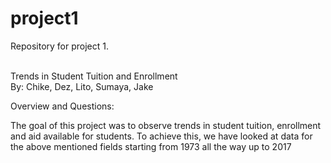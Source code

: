 # project1
Repository for project 1.

<br>
Trends in Student Tuition and Enrollment
<br>
By: Chike, Dez, Lito, Sumaya, Jake

Overview and Questions:

The goal of this project was to observe trends in student tuition, enrollment and aid available for students. To achieve this, we have looked at data for the above mentioned fields starting from 1973 all the way up to 2017
